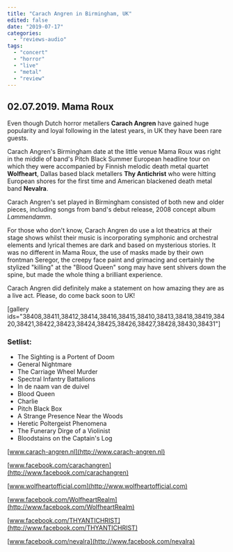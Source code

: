 ```yaml
---
title: "Carach Angren in Birmingham, UK"
edited: false
date: "2019-07-17"
categories:
  - "reviews-audio"
tags:
  - "concert"
  - "horror"
  - "live"
  - "metal"
  - "review"
---
```


## 02.07.2019. Mama Roux 

Even though Dutch horror metallers **Carach Angren** have gained huge popularity and loyal following in the latest years, in UK they have been rare guests.

Carach Angren's Birmingham date at the little venue Mama Roux was right in the middle of band's Pitch Black Summer European headline tour on which they were accompanied by Finnish melodic death metal quartet **Wolfheart**, Dallas based black metallers **Thy Antichrist** who were hitting European shores for the first time and American blackened death metal band **Nevalra**.

Carach Angren's set played in Birmingham consisted of both new and older pieces, including songs from band's debut release, 2008 concept album _Lammendamm_.

For those who don't know, Carach Angren do use a lot theatrics at their stage shows whilst their music is incorporating symphonic and orchestral elements and lyrical themes are dark and based on mysterious stories. It was no different in Mama Roux, the use of masks made by their own frontman Seregor, the creepy face paint and grimacing and certainly the stylized "killing" at the "Blood Queen" song may have sent shivers down the spine, but made the whole thing a brilliant experience.

Carach Angren did definitely make a statement on how amazing they are as a live act. Please, do come back soon to UK!

\[gallery ids="38408,38411,38412,38414,38416,38415,38410,38413,38418,38419,38420,38421,38422,38423,38424,38425,38426,38427,38428,38430,38431"\]

### Setlist:

- The Sighting is a Portent of Doom
- General Nightmare
- The Carriage Wheel Murder
- Spectral Infantry Battalions
- In de naam van de duivel
- Blood Queen
- Charlie
- Pitch Black Box
- A Strange Presence Near the Woods
- Heretic Poltergeist Phenomena
- The Funerary Dirge of a Violinist
- Bloodstains on the Captain's Log

[www.carach-angren.nl](http://www.carach-angren.nl)

[www.facebook.com/carachangren](http://www.facebook.com/carachangren)

[www.wolfheartofficial.com](http://www.wolfheartofficial.com)

[www.facebook.com/WolfheartRealm](http://www.facebook.com/WolfheartRealm)

[www.facebook.com/THYANTICHRIST](http://www.facebook.com/THYANTICHRIST)

[www.facebook.com/nevalra](http://www.facebook.com/nevalra)
